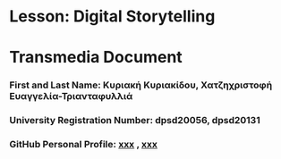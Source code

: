 # Lesson: Digital Storytelling
# Transmedia Document

### First and Last Name: Κυριακή Κυριακίδου, Χατζηχριστοφή Ευαγγελία-Τριανταφυλλιά 
### University Registration Number:  dpsd20056, dpsd20131
### GitHub Personal Profile: [xxx](https://github.com/kyriaki-kyriakidou) , [xxx](https://github.com/Evangelia-Triantafyllia-Chatzichristofi)


